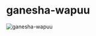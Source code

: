 # ganesha-wapuu


![ganesha-wapuu](https://user-images.githubusercontent.com/5525368/193376770-9381c008-330e-4b36-9e56-919abf71955a.png)
